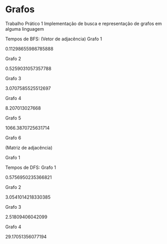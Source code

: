 # Grafos
Trabalho Prático 1
Implementação de busca e representação de grafos em alguma linguagem

Tempos de BFS:
(Vetor de adjacência)
Grafo 1

0.11298655986785888

Grafo 2

0.5259031057357788

Grafo 3

3.0707585525512697

Grafo 4

8.207013027668

Grafo 5

1066.3870725631714

Grafo 6


(Matriz de adjacência)

Grafo 1



Tempos de DFS:
Grafo 1

0.5756950235366821

Grafo 2

3.0541014218330385

Grafo 3

2.51809406042099

Grafo 4

29.17051356077194

